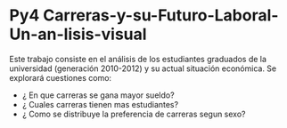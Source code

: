 # Py4 Carreras-y-su-Futuro-Laboral-Un-an-lisis-visual
Este trabajo consiste en el análisis de los estudiantes graduados de la universidad (generación 2010-2012) y su actual situación económica. Se explorará cuestiones como:
 * ¿ En que carreras se gana mayor sueldo?
 * ¿ Cuales carreras tienen mas estudiantes?
 * ¿ Como se distribuye la preferencia de carreras segun sexo?
